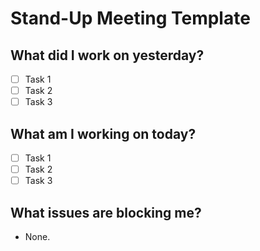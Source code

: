 # Stand-Up Meeting Template

## What did I work on yesterday?
- [ ] Task 1
- [ ] Task 2
- [ ] Task 3

## What am I working on today?
- [ ] Task 1
- [ ] Task 2
- [ ] Task 3

## What issues are blocking me?
- None.
